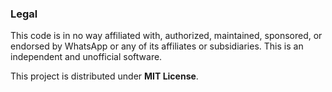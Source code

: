 ### Legal

This code is in no way affiliated with, authorized, maintained, sponsored, or endorsed by WhatsApp or any of its affiliates or subsidiaries. This is an independent and unofficial software. 

This project is distributed under **MIT License**.
